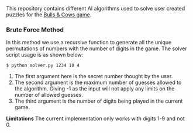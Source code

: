 This repository contains different AI algorithms used to solve user created puzzles for the [Bulls & Cows game](http://en.wikipedia.org/wiki/Bulls_and_cows).

### Brute Force Method ###
In this method we use a recursive function to generate all the unique permutations of numbers with the number of digits in the game. The solver script usage is as shown below:

```shell
$ python solver.py 1234 10 4
```
1. 	The first argument here is the secret number thought by the user.
2.	The second argument is the maximum number of guesses allowed to the
	algorithm. Giving -1 as the input will not apply any limits on the number of allowed guesses.
3.	The third argument is the number of digits being played in the current game.

__Limitations__
The current implementation only works with digits 1-9 and not 0.


